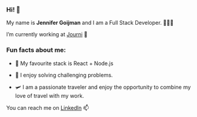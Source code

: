 ### Hi! 👋 

My name is **Jennifer Goijman** and I am a Full Stack Developer. 👩🏻‍💻

I’m currently working at [Journi](https://journi.uk/) 🔭 


### Fun facts about me:

- 💜 My favourite stack is React + Node.js

- 🧩 I enjoy solving challenging problems.

- 🛩️ I am a passionate traveler and enjoy the opportunity to combine my love of travel with my work.

You can reach me on [LinkedIn](https://www.linkedin.com/in/jennifergoijman/) 📫 

